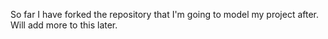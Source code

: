 So far I have forked the repository that I'm going to model my project after.
Will add more to this later.
